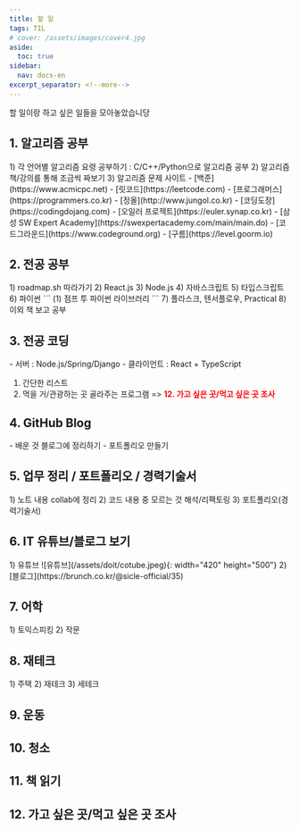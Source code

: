 ```yaml
---
title: 할 일
tags: TIL
# cover: /assets/images/cover4.jpg
aside:
  toc: true
sidebar:
  nav: docs-en
excerpt_separator: <!--more-->
---
```


할 일이랑 하고 싶은 일들을 모아놓았습니당

<!--more-->

<h2 id='header-1'>1. 알고리즘 공부</h2> 
1) 각 언어별 알고리즘 요령 공부하기 : C/C++/Python으로 알고리즘 공부  
2) 알고리즘 책/강의를 통해 조금씩 짜보기  
3) 알고리즘 문제 사이트  
- [백준](https://www.acmicpc.net)  
- [릿코드](https://leetcode.com)  
- [프로그래머스](https://programmers.co.kr)  
- [정올](http://www.jungol.co.kr)  
- [코딩도장](https://codingdojang.com)  
- [오일러 프로젝트](https://euler.synap.co.kr)  
- [삼성 SW Expert Academy](https://swexpertacademy.com/main/main.do)  
- [코드그라운드](https://www.codeground.org)  
- [구름](https://level.goorm.io)



<h2 id='header-2'>2. 전공 공부</h2> 
1) roadmap.sh 따라가기  
2) React.js  
3) Node.js  
4) 자바스크립트  
5) 타입스크립트  
6) 파이썬  
```
(1) 점프 투 파이썬 라이브러리
```
7) 플라스크, 텐서플로우, Practical  
8) 이외 책 보고 공부  

<h2 id='header-3'>3. 전공 코딩</h2> 
- 서버 : Node.js/Spring/Django
- 클라이언트 : React + TypeScript

1) 간단한 리스트  
2) 먹을 거/관광하는 곳 골라주는 프로그램 => <span style="color: red; font-weight: bold">12. 가고 싶은 곳/먹고 싶은 곳 조사</span>

<h2 id='header-4'>4. GitHub Blog</h2> 
- 배운 것 블로그에 정리하기  
- 포트폴리오 만들기

<h2 id='header-5'>5. 업무 정리 / 포트폴리오 / 경력기술서</h2> 
1) 노트 내용 collab에 정리  
2) 코드 내용 중 모르는 것 해석/리팩토링  
3) 포트폴리오(경력기술서)  

<h2 id='header-6'>6. IT 유튜브/블로그 보기</h2> 
1) 유튜브  
![유튜브](/assets/doit/cotube.jpeg){: width="420" height="500"}  
2) [블로그](https://brunch.co.kr/@sicle-official/35)  

<h2 id='header-7'>7. 어학</h2>
1) 토익스피킹  
2) 작문  

<h2 id='header-8'>8. 재테크</h2>
1) 주택  
2) 재테크  
3) 세테크   

<h2 id='header-9'>9. 운동</h2>

<h2 id='header-10'>10. 청소</h2>

<h2 id='header-11'>11. 책 읽기</h2>

<h2 id='header-12'>12. 가고 싶은 곳/먹고 싶은 곳 조사</h2>
